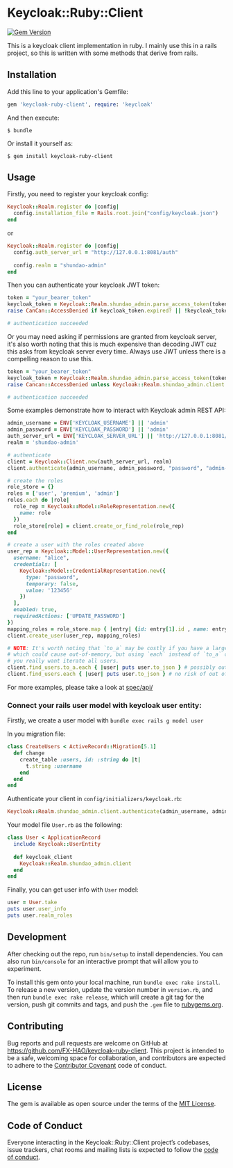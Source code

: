 # Keycloak::Ruby::Client

[![Gem Version](https://badge.fury.io/rb/keycloak-ruby-client.svg)](https://badge.fury.io/rb/keycloak-ruby-client)

This is a keycloak client implementation in ruby. I mainly use this in a rails project, so this is 
written with some methods that derive from rails.

## Installation

Add this line to your application's Gemfile:

```ruby
gem 'keycloak-ruby-client', require: 'keycloak'
```

And then execute:

    $ bundle

Or install it yourself as:

    $ gem install keycloak-ruby-client

## Usage

Firstly, you need to register your keycloak config:

```ruby
Keycloak::Realm.register do |config|
  config.installation_file = Rails.root.join("config/keycloak.json")
end
```

or 

```ruby
Keycloak::Realm.register do |config|
  config.auth_server_url = "http://127.0.0.1:8081/auth"
  
  config.realm = "shundao-admin"
end
```

Then you can authenticate your keycloak JWT token:

```ruby
token = "your_bearer_token"
keycloak_token = Keycloak::Realm.shundao_admin.parse_access_token(token) # an instance of Keycloak::AccessToken
raise CanCan::AccessDenied if keycloak_token.expired? || !keycloak_token.has_role?("admin")

# authentication succeeded 
```

Or you may need asking if permissions are granted from keycloak server, it's also worth noting that 
this is much expensive than decoding JWT cuz this asks from keycloak server every time. 
Always use JWT unless there is a compelling reason to use this.

```ruby
token = "your_bearer_token"
keycloak_token = Keycloak::Realm.shundao_admin.parse_access_token(token)
raise Cancan::AccessDenied unless Keycloak::Realm.shundao_admin.client.granted_by_server("Admin Resources#view", keycloak_token)

# authentication succeeded
```

Some examples demonstrate how to interact with Keycloak admin REST API:

```ruby
admin_username = ENV['KEYCLOAK_USERNAME'] || 'admin'
admin_password = ENV['KEYCLOAK_PASSWORD'] || 'admin'
auth_server_url = ENV['KEYCLOAK_SERVER_URL'] || 'http://127.0.0.1:8081/auth'
realm = 'shundao-admin'

# authenticate
client = Keycloak::Client.new(auth_server_url, realm)
client.authenticate(admin_username, admin_password, "password", "admin-cli", "master")

# create the roles
role_store = {}
roles = ['user', 'premium', 'admin']
roles.each do |role|
  role_rep = Keycloak::Model::RoleRepresentation.new({
    name: role
  })
  role_store[role] = client.create_or_find_role(role_rep)
end

# create a user with the roles created above
user_rep = Keycloak::Model::UserRepresentation.new({
  username: "alice",
  credentials: [
    Keycloak::Model::CredentialRepresentation.new({
      type: "password",
      temporary: false,
      value: '123456'
    })
  ],
  enabled: true,
  requiredActions: ['UPDATE_PASSWORD']
})
mapping_roles = role_store.map { |entry| {id: entry[1].id , name: entry[1].name} }
client.create_user(user_rep, mapping_roles)

# NOTE: It's worth noting that `to_a` may be costly if you have a large dataset of users, 
# which could cause out-of-memory, but using `each` instead of `to_a` could save you if 
# you really want iterate all users.
client.find_users.to_a.each { |user| puts user.to_json } # possibly out of memory 
client.find_users.each { |user| puts user.to_json } # no risk of out of memory

```

For more examples, please take a look at [spec/api/](./spec/api/)

### Connect your rails user model with keycloak user entity:

Firstly, we create a user model with `bundle exec rails g model user`

In you migration file:
```Ruby
class CreateUsers < ActiveRecord::Migration[5.1]
  def change
    create_table :users, id: :string do |t|
      t.string :username
    end
  end
end
```

Authenticate your client in `config/initializers/keycloak.rb`:

```ruby
Keycloak::Realm.shundao_admin.client.authenticate(admin_username, admin_password, "password", "admin-cli", "master", auto: true)
```

Your model file `User.rb` as the following:

```ruby
class User < ApplicationRecord
  include Keycloak::UserEntity
  
  def keycloak_client
    Keycloak::Realm.shundao_admin.client
  end
end
```

Finally, you can get user info with `User` model:

```ruby
user = User.take
puts user.user_info
puts user.realm_roles
```

## Development

After checking out the repo, run `bin/setup` to install dependencies. You can also run `bin/console` for an interactive prompt that will allow you to experiment.

To install this gem onto your local machine, run `bundle exec rake install`. To release a new version, update the version number in `version.rb`, and then run `bundle exec rake release`, which will create a git tag for the version, push git commits and tags, and push the `.gem` file to [rubygems.org](https://rubygems.org).

## Contributing

Bug reports and pull requests are welcome on GitHub at https://github.com/FX-HAO/keycloak-ruby-client. This project is intended to be a safe, welcoming space for collaboration, and contributors are expected to adhere to the [Contributor Covenant](http://contributor-covenant.org) code of conduct.

## License

The gem is available as open source under the terms of the [MIT License](https://opensource.org/licenses/MIT).

## Code of Conduct

Everyone interacting in the Keycloak::Ruby::Client project’s codebases, issue trackers, chat rooms and mailing lists is expected to follow the [code of conduct](https://github.com/FX-HAO/keycloak-ruby-client/blob/master/CODE_OF_CONDUCT.md).

